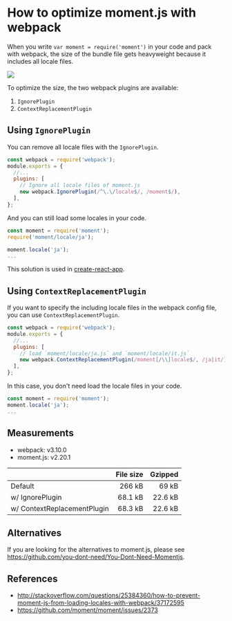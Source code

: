 # How to optimize moment.js with webpack

When you write `var moment = require('moment')` in your code and pack with webpack, the size of the bundle file gets heavyweight because it includes all locale files.

![](https://raw.githubusercontent.com/jmblog/how-to-optimize-momentjs-with-webpack/master/source-map-explorer.png)

To optimize the size, the two webpack plugins are available:

1.  `IgnorePlugin`
1.  `ContextReplacementPlugin`

## Using `IgnorePlugin`

You can remove all locale files with the `IgnorePlugin`.

```js
const webpack = require('webpack');
module.exports = {
  //...
  plugins: [
    // Ignore all locale files of moment.js
    new webpack.IgnorePlugin(/^\.\/locale$/, /moment$/),
  ],
};
```

And you can still load some locales in your code.

```js
const moment = require('moment');
require('moment/locale/ja');

moment.locale('ja');
...
```

This solution is used in [create-react-app](https://github.com/facebookincubator/create-react-app/blob/a0030fcf2df5387577ced165198f1f0264022fbd/packages/react-scripts/config/webpack.config.prod.js#L350-L355).

## Using `ContextReplacementPlugin`

If you want to specify the including locale files in the webpack config file, you can use `ContextReplacementPlugin`.

```js
const webpack = require('webpack');
module.exports = {
  //...
  plugins: [
    // load `moment/locale/ja.js` and `moment/locale/it.js`
    new webpack.ContextReplacementPlugin(/moment[/\\]locale$/, /ja|it/),
  ],
};
```

In this case, you don't need load the locale files in your code.

```js
const moment = require('moment');
moment.locale('ja');
...
```

## Measurements

* webpack: v3.10.0
* moment.js: v2.20.1

|                             | File size | Gzipped |
| :-------------------------- | --------: | ------: |
| Default                     |    266 kB |   69 kB |
| w/ IgnorePlugin             |   68.1 kB | 22.6 kB |
| w/ ContextReplacementPlugin |   68.3 kB | 22.6 kB |

## Alternatives

If you are looking for the alternatives to moment.js, please see https://github.com/you-dont-need/You-Dont-Need-Momentjs.

## References

* http://stackoverflow.com/questions/25384360/how-to-prevent-moment-js-from-loading-locales-with-webpack/37172595
* https://github.com/moment/moment/issues/2373
